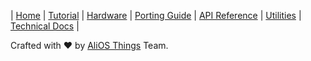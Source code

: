 | [Home](Home) | [Tutorial](AliOS-Things-Tutorial) | [Hardware](AliOS-Things-Hardware) | [Porting Guide](AliOS-Things-Porting-Guide) | [API Reference](AliOS-Things-API-Guide) | [Utilities](AliOS-Things-Utilities) | [Technical Docs](AliOS-Things-Technical-Overview) |  

Crafted with :heart: by [AliOS Things](https://github.com/alibaba/AliOS-Things) Team.
